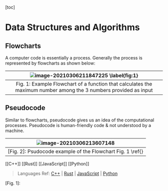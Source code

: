 [toc]

# Data Structures and Algorithms

## Flowcharts

A computer code is essentially a process. Generally the process is represented by flowcharts as shown below:

| ![image-20210306211847225 \label{fig:1}](image-20210306211847225.png) |
| :----------------------------------------------------------: |
| Fig. 1: Example Flowchart of a function that calculates the maximum number among the 3 numbers provided as input |

## Pseudocode

Similar to flowcharts, pseudocode gives us an idea of the computational processes. Pseudocode is human-friendly code & not understood by a machine.

|  ![image-20210306213607148](image-20210306213607148.png)   |
| :--------------------------------------------------------: |
| [Fig. 2]: Psudocode example of the Flowchart Fig. 1 \ref{} |



[[C++]] [[Rust]] [[JavaScript]] [[Python]]

> Languages Ref: [C++](C++.md) | [Rust](Rust.md) | [JavaScript](JavaScript/JavaScript.md) | [Python](Python.md)

[Fig. 1]: